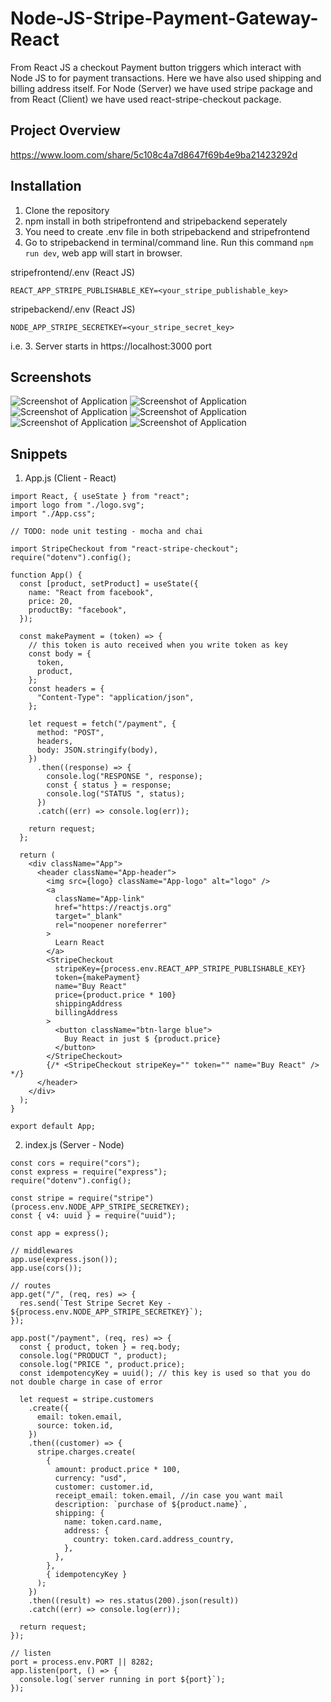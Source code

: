 # Node-JS-Stripe-Payment-Gateway-React

From React JS a checkout Payment button triggers which interact with Node JS to for payment transactions. Here we have also used shipping and billing address itself.
For Node (Server) we have used stripe package and from React (Client) we have used react-stripe-checkout package.

## Project Overview

https://www.loom.com/share/5c108c4a7d8647f69b4e9ba21423292d

## Installation
1. Clone the repository 
2. npm install in both stripefrontend and stripebackend seperately
3. You need to create .env file in both stripebackend and stripefrontend
4. Go to stripebackend in terminal/command line. Run this command ``` npm run dev ```, web app will start in browser.

stripefrontend/.env  (React JS)
```
REACT_APP_STRIPE_PUBLISHABLE_KEY=<your_stripe_publishable_key>

```

stripebackend/.env  (React JS)
```
NODE_APP_STRIPE_SECRETKEY=<your_stripe_secret_key>
```

i.e.
3. Server starts in https://localhost:3000 port

## Screenshots
<img src="https://user-images.githubusercontent.com/15896579/82428396-15d9cd00-9aa8-11ea-83e7-356fe7eee5a5.png" alt="Screenshot of Application" >
<img src="https://user-images.githubusercontent.com/15896579/82428401-196d5400-9aa8-11ea-9c0d-179c357de7d5.png" alt="Screenshot of Application" >
<img src="https://user-images.githubusercontent.com/15896579/82428407-1bcfae00-9aa8-11ea-9d26-966d8037eea2.png" alt="Screenshot of Application" >
<img src="https://user-images.githubusercontent.com/15896579/82428420-21c58f00-9aa8-11ea-9690-c612e7c73610.png" alt="Screenshot of Application" >
<img src="https://user-images.githubusercontent.com/15896579/82428442-27bb7000-9aa8-11ea-879b-0dbd619dfc9d.png" alt="Screenshot of Application" >
<img src="https://user-images.githubusercontent.com/15896579/82428450-2ab66080-9aa8-11ea-9bf4-bc9d20c1da2d.png" alt="Screenshot of Application" >


## Snippets
1. App.js (Client - React)

```
import React, { useState } from "react";
import logo from "./logo.svg";
import "./App.css";

// TODO: node unit testing - mocha and chai

import StripeCheckout from "react-stripe-checkout";
require("dotenv").config();

function App() {
  const [product, setProduct] = useState({
    name: "React from facebook",
    price: 20,
    productBy: "facebook",
  });

  const makePayment = (token) => {
    // this token is auto received when you write token as key
    const body = {
      token,
      product,
    };
    const headers = {
      "Content-Type": "application/json",
    };

    let request = fetch("/payment", {
      method: "POST",
      headers,
      body: JSON.stringify(body),
    })
      .then((response) => {
        console.log("RESPONSE ", response);
        const { status } = response;
        console.log("STATUS ", status);
      })
      .catch((err) => console.log(err));

    return request;
  };

  return (
    <div className="App">
      <header className="App-header">
        <img src={logo} className="App-logo" alt="logo" />
        <a
          className="App-link"
          href="https://reactjs.org"
          target="_blank"
          rel="noopener noreferrer"
        >
          Learn React
        </a>
        <StripeCheckout
          stripeKey={process.env.REACT_APP_STRIPE_PUBLISHABLE_KEY}
          token={makePayment}
          name="Buy React"
          price={product.price * 100}
          shippingAddress
          billingAddress
        >
          <button className="btn-large blue">
            Buy React in just $ {product.price}
          </button>
        </StripeCheckout>
        {/* <StripeCheckout stripeKey="" token="" name="Buy React" /> */}
      </header>
    </div>
  );
}

export default App;

```
2. index.js (Server - Node)

```
const cors = require("cors");
const express = require("express");
require("dotenv").config();

const stripe = require("stripe")(process.env.NODE_APP_STRIPE_SECRETKEY);
const { v4: uuid } = require("uuid");

const app = express();

// middlewares
app.use(express.json());
app.use(cors());

// routes
app.get("/", (req, res) => {
  res.send(`Test Stripe Secret Key - ${process.env.NODE_APP_STRIPE_SECRETKEY}`);
});

app.post("/payment", (req, res) => {
  const { product, token } = req.body;
  console.log("PRODUCT ", product);
  console.log("PRICE ", product.price);
  const idempotencyKey = uuid(); // this key is used so that you do not double charge in case of error

  let request = stripe.customers
    .create({
      email: token.email,
      source: token.id,
    })
    .then((customer) => {
      stripe.charges.create(
        {
          amount: product.price * 100,
          currency: "usd",
          customer: customer.id,
          receipt_email: token.email, //in case you want mail
          description: `purchase of ${product.name}`,
          shipping: {
            name: token.card.name,
            address: {
              country: token.card.address_country,
            },
          },
        },
        { idempotencyKey }
      );
    })
    .then((result) => res.status(200).json(result))
    .catch((err) => console.log(err));

  return request;
});

// listen
port = process.env.PORT || 8282;
app.listen(port, () => {
  console.log(`server running in port ${port}`);
});

```
